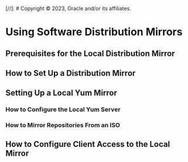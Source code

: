 [//]: # Copyright © 2023, Oracle and/or its affiliates.

# Using Software Distribution Mirrors

## Prerequisites for the Local Distribution Mirror

## How to Set Up a Distribution Mirror

## Setting Up a Local Yum Mirror

### How to Configure the Local Yum Server

### How to Mirror Repositories From an ISO

## How to Configure Client Access to the Local Mirror

